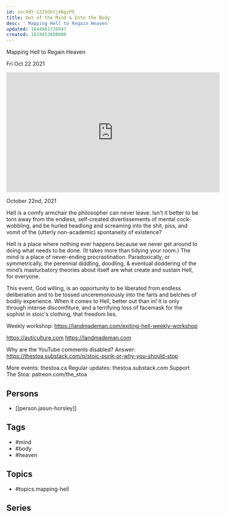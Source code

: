 ```yaml
---
id: zvc49Y-1Z2SGhtj46gzP5
title: Out of the Mind & Into the Body
desc: ' Mapping Hell to Regain Heaven'
updated: 1644961726947
created: 1634853600000
---
```



 Mapping Hell to Regain Heaven

Fri Oct 22 2021

<iframe width="560" height="315" src="https://www.youtube.com/embed/ebiEhSQ-HRk" title="Out of the Mind & Into the Body: Mapping Hell to Regain Heaven w/ Jasun Horsley" frameborder="0" allow="accelerometer; autoplay; clipboard-write; encrypted-media; gyroscope; picture-in-picture" allowfullscreen ></iframe>

October 22nd, 2021

Hell is a comfy armchair the philosopher can never leave. Isn't it better to be torn away from the endless, self-created divertissements of mental cock-wobbling, and be hurled headlong and screaming into the shit, piss, and vomit of the (utterly non-academic) spontaneity of existence?

Hell is a place where nothing ever happens because we never get around to doing what needs to be done. (It takes more than tidying your room.) The mind is a place of never-ending procrastination. Paradoxically, or symmetrically, the perennial diddling, doodling, & eventual doddering of the mind’s masturbatory theories about itself are what create and sustain Hell­, for everyone.

This event, God willing, is an opportunity to be liberated from endless deliberation and to be tossed unceremoniously into the farts and belches of bodily experience. When it comes to Hell, better out than in! It is only through intense discomfiture, and a terrifying loss of facemask for the sophist in stoic's clothing, that freedom lies.

Weekly workshop: https://landmademan.com/exiting-hell-weekly-workshop

https://auticulture.com
https://landmademan.com

Why are the YouTube comments disabled? Answer: https://thestoa.substack.com/p/stoic-punk-or-why-you-should-stop

More events: thestoa.ca 
Regular updates: thestoa.substack.com 
Support The Stoa: patreon.com/the_stoa

## Persons

- [[person.jasun-horsley]]

## Tags

- #mind
- #body
- #heaven

## Topics

- #topics.mapping-hell

## Series



